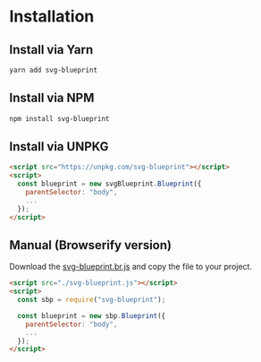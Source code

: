 # Installation

## Install via Yarn

```bash
yarn add svg-blueprint
```

## Install via NPM

```bash
npm install svg-blueprint
```

## Install via UNPKG

```html
<script src="https://unpkg.com/svg-blueprint"></script>
<script>
  const blueprint = new svgBlueprint.Blueprint({
    parentSelector: "body",
    ...
  });
</script>
```

## Manual (Browserify version)

Download the [svg-blueprint.br.js](https://github.com/onlfait/svg-blueprint/tree/master/build/svg-blueprint.br.js) and copy the file to your project.

```html
<script src="./svg-blueprint.js"></script>
<script>
  const sbp = require("svg-blueprint");

  const blueprint = new sbp.Blueprint({
    parentSelector: "body",
    ...
  });
</script>
```

